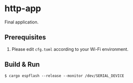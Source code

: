 # http-app

Final application.

## Prerequisites

1. Please edit `cfg.toml` according to your Wi-Fi environment.

## Build & Run

```console
$ cargo espflash --release --monitor /dev/SERIAL_DEVICE
```
